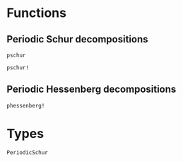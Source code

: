 # Functions

## Periodic Schur decompositions
```@docs
pschur
```

```@docs
pschur!
```

## Periodic Hessenberg decompositions
```@docs
phessenberg!
```

# Types
```@docs
PeriodicSchur
```

